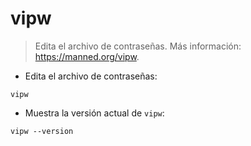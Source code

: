 # vipw

> Edita el archivo de contraseñas.
> Más información: <https://manned.org/vipw>.

- Edita el archivo de contraseñas:

`vipw`

- Muestra la versión actual de `vipw`:

`vipw --version`

